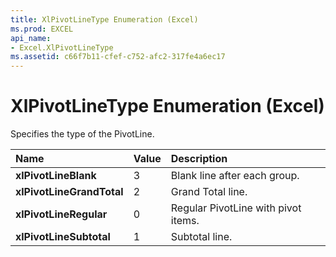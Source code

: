 ```yaml
---
title: XlPivotLineType Enumeration (Excel)
ms.prod: EXCEL
api_name:
- Excel.XlPivotLineType
ms.assetid: c66f7b11-cfef-c752-afc2-317fe4a6ec17
---
```



# XlPivotLineType Enumeration (Excel)

Specifies the type of the PivotLine.



|**Name**|**Value**|**Description**|
|:-----|:-----|:-----|
| **xlPivotLineBlank**|3|Blank line after each group.|
| **xlPivotLineGrandTotal**|2|Grand Total line.|
| **xlPivotLineRegular**|0|Regular PivotLine with pivot items.|
| **xlPivotLineSubtotal**|1|Subtotal line.|

